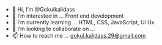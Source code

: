 - 👋 Hi, I’m @Gokulkalidass
- 👀 I’m interested in ... Front end development
- 🌱 I’m currently learning ... HTML, CSS, JavaScript, Ui Ux.
- 💞️ I’m looking to collaborate on ...
- 📫 How to reach me ... gokul.kalidass.29@gmail.com

<!---
Gokulkalidass/Gokulkalidass is a ✨ special ✨ repository because its `README.md` (this file) appears on your GitHub profile.
You can click the Preview link to take a look at your changes.
--->
